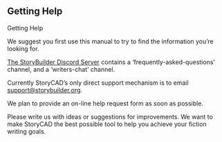 ## Getting Help ##
Getting Help <br/>

We suggest you first use this manual to try to find the information you’re looking for. <br/>

[The StoryBuilder Discord Server](https://discord.gg/g7jjtgBKsQ) contains a ‘frequently-asked-questions’ channel, and a ‘writers-chat’ channel. <br/>

Currently StoryCAD’s only direct support mechanism is to email support@storybuilder.org. <br/>

We plan to provide an on-line help request form as soon as possible. <br/>

Please write us with ideas or suggestions for improvements.  We want to make StoryCAD the best possible tool to help you achieve your fiction writing goals. <br/>

